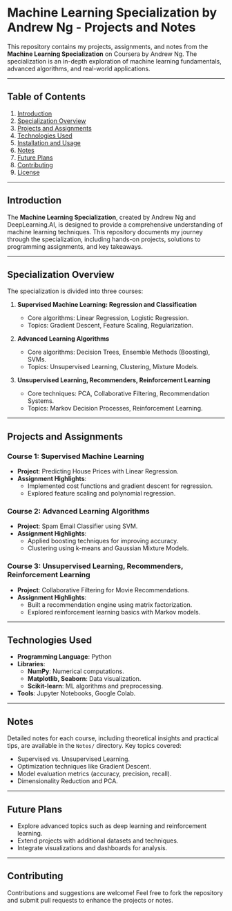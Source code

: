# **Machine Learning Specialization by Andrew Ng - Projects and Notes**

This repository contains my projects, assignments, and notes from the **Machine Learning Specialization** on Coursera by Andrew Ng. The specialization is an in-depth exploration of machine learning fundamentals, advanced algorithms, and real-world applications.

---

## **Table of Contents**
1. [Introduction](#introduction)
2. [Specialization Overview](#specialization-overview)
3. [Projects and Assignments](#projects-and-assignments)
4. [Technologies Used](#technologies-used)
5. [Installation and Usage](#installation-and-usage)
6. [Notes](#notes)
7. [Future Plans](#future-plans)
8. [Contributing](#contributing)
9. [License](#license)

---

## **Introduction**

The **Machine Learning Specialization**, created by Andrew Ng and DeepLearning.AI, is designed to provide a comprehensive understanding of machine learning techniques. This repository documents my journey through the specialization, including hands-on projects, solutions to programming assignments, and key takeaways.

---

## **Specialization Overview**

The specialization is divided into three courses:

1. **Supervised Machine Learning: Regression and Classification**
   - Core algorithms: Linear Regression, Logistic Regression.
   - Topics: Gradient Descent, Feature Scaling, Regularization.

2. **Advanced Learning Algorithms**
   - Core algorithms: Decision Trees, Ensemble Methods (Boosting), SVMs.
   - Topics: Unsupervised Learning, Clustering, Mixture Models.

3. **Unsupervised Learning, Recommenders, Reinforcement Learning**
   - Core techniques: PCA, Collaborative Filtering, Recommendation Systems.
   - Topics: Markov Decision Processes, Reinforcement Learning.

---

## **Projects and Assignments**

### Course 1: Supervised Machine Learning
- **Project**: Predicting House Prices with Linear Regression.
- **Assignment Highlights**:
  - Implemented cost functions and gradient descent for regression.
  - Explored feature scaling and polynomial regression.

### Course 2: Advanced Learning Algorithms
- **Project**: Spam Email Classifier using SVM.
- **Assignment Highlights**:
  - Applied boosting techniques for improving accuracy.
  - Clustering using k-means and Gaussian Mixture Models.

### Course 3: Unsupervised Learning, Recommenders, Reinforcement Learning
- **Project**: Collaborative Filtering for Movie Recommendations.
- **Assignment Highlights**:
  - Built a recommendation engine using matrix factorization.
  - Explored reinforcement learning basics with Markov models.

---

## **Technologies Used**

- **Programming Language**: Python
- **Libraries**:
  - **NumPy**: Numerical computations.
  - **Matplotlib, Seaborn**: Data visualization.
  - **Scikit-learn**: ML algorithms and preprocessing.
- **Tools**: Jupyter Notebooks, Google Colab.

---

## **Notes**

Detailed notes for each course, including theoretical insights and practical tips, are available in the `Notes/` directory. Key topics covered:
- Supervised vs. Unsupervised Learning.
- Optimization techniques like Gradient Descent.
- Model evaluation metrics (accuracy, precision, recall).
- Dimensionality Reduction and PCA.

---

## **Future Plans**

- Explore advanced topics such as deep learning and reinforcement learning.
- Extend projects with additional datasets and techniques.
- Integrate visualizations and dashboards for analysis.

---

## **Contributing**

Contributions and suggestions are welcome! Feel free to fork the repository and submit pull requests to enhance the projects or notes.
